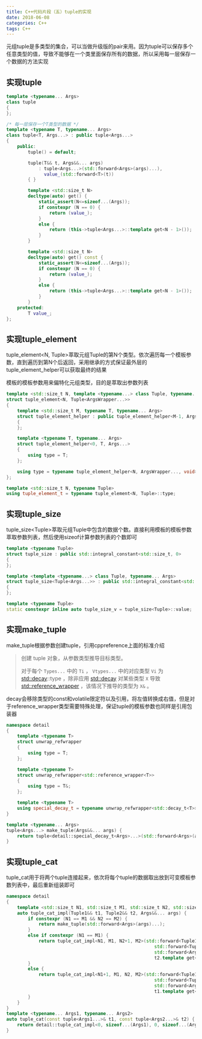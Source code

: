 ```yaml
---
title: C++代码片段（五）tuple的实现
date: 2018-06-08
categories: C++
tags: C++
---
```






元组tuple是多类型的集合，可以当做升级版的pair来用。因为tuple可以保存多个任意类型的值，导致不能够在一个类里面保存所有的数据，所以采用每一层保存一个数据的方法实现

<!--more-->

## 实现tuple

```c++
template <typename... Args>
class tuple
{
};

/* 每一层保存一个T类型的数据 */
template <typename T, typename... Args>
class tuple<T, Args...> : public tuple<Args...>
{
    public:
        tuple() = default;

        tuple(T&& t, Args&&... args)
            : tuple<Args...>(std::forward<Args>(args)...),
              value_(std::forward<T>(t))
        { }

        template <std::size_t N>
        decltype(auto) get() {
            static_assert(N<=sizeof...(Args));
            if constexpr (N == 0) {
                return (value_);
            }
            else {
                return (this->tuple<Args...>::template get<N - 1>());
            }
        }

        template <std::size_t N>
        decltype(auto) get() const {
            static_assert(N<=sizeof...(Args));
            if constexpr (N == 0) {
                return (value_);
            }
            else {
                return (this->tuple<Args...>::template get<N - 1>());
            }
        }
    protected:
        T value_;
};
```
## 实现tuple_element

tuple_element&lt;N, Tuple&gt;萃取元组Tuple的第N个类型。依次遍历每一个模板参数，直到遍历到第N个后返回，采用继承的方式保证最外层的tuple_element_helper可以获取最终的结果

模板的模板参数用来偏特化元组类型，目的是萃取出参数列表

```c++
template <std::size_t N, template <typename...> class Tuple, typename... ArgsWrapper>
struct tuple_element<N, Tuple<ArgsWrapper...>>
{
    template <std::size_t M, typename T, typename... Args>
    struct tuple_element_helper : public tuple_element_helper<M-1, Args..., void>
    {
    };

    template <typename T, typename... Args>
    struct tuple_element_helper<0, T, Args...>
    {
        using type = T;
    };

    using type = typename tuple_element_helper<N, ArgsWrapper..., void>::type;
};

template <std::size_t N, typename Tuple>
using tuple_element_t = typename tuple_element<N, Tuple>::type;
```

## 实现tuple_size

tuple_size&lt;Tuple&gt;萃取元组Tuple中包含的数据个数。直接利用模板的模板参数萃取参数列表，然后使用sizeof计算参数列表的个数即可

```c++
template <typename Tuple>
struct tuple_size : public std::integral_constant<std::size_t, 0>
{
};

template <template <typename...> class Tuple, typename... Args>
struct tuple_size<Tuple<Args...>> : public std::integral_constant<std::size_t, sizeof...(Args)>
{
};

template <typename Tuple>
static constexpr inline auto tuple_size_v = tuple_size<Tuple>::value;
```

## 实现make_tuple

make_tuple根据参数创建tuple，引用cppreference上面的标准介绍

> 创建 tuple 对象，从参数类型推导目标类型。
>
> 对于每个 `Types...` 中的 `Ti` ， `Vtypes...` 中的对应类型 `Vi` 为 [std::decay](http://zh.cppreference.com/w/cpp/types/decay)<Ti>::type ，除非应用 [std::decay](http://zh.cppreference.com/w/cpp/types/decay) 对某些类型 `X` 导致 [std::reference_wrapper](http://zh.cppreference.com/w/cpp/utility/functional/reference_wrapper)<X> ，该情况下推导的类型为 `X&` 。

decay会移除类型的const和volatile限定符以及引用，将左值转换成右值，但是对于reference_wrapper类型需要特殊处理，保证tuple的模板参数也同样是引用包装器

```c++
namespace detail
{
    template <typename T>
    struct unwrap_refwrapper
    {
        using type = T;
    };

    template <typename T>
    struct unwrap_refwrapper<std::reference_wrapper<T>>
    {
        using type = T&;
    };

    template <typename T>
    using special_decay_t = typename unwrap_refwrapper<std::decay_t<T>>::type;
}

template <typename... Args>
tuple<Args...> make_tuple(Args&&... args) {
    return tuple<detail::special_decay_t<Args>...>(std::forward<Args>(args)...);
}
```



## 实现tuple_cat

tuple_cat用于将两个tuple连接起来，依次将每个tuple的数据取出放到可变模板参数列表中，最后重新组装即可

```c++
namespace detail
{
    template <std::size_t N1, std::size_t M1, std::size_t N2, std::size_t M2, typename Tuple1, typename Tuple2, typename... Args>
    auto tuple_cat_impl(Tuple1&& t1, Tuple2&& t2, Args&&... args) {
        if constexpr (N1 == M1 && N2 == M2) {
            return make_tuple(std::forward<Args>(args)...);
        }
        else if constexpr (N1 == M1) {
            return tuple_cat_impl<N1, M1, N2+1, M2>(std::forward<Tuple1>(t1),
                                                       std::forward<Tuple2>(t2),
                                                       std::forward<Args>(args)...,
                                                       t2.template get<N2>());
        }
        else {
            return tuple_cat_impl<N1+1, M1, N2, M2>(std::forward<Tuple1>(t1),
                                                       std::forward<Tuple2>(t2),
                                                       std::forward<Args>(args)...,
                                                       t1.template get<N1>());
        }
    }
}
template <typename... Args1, typename... Args2>
auto tuple_cat(const tuple<Args1...>& t1, const tuple<Args2...>& t2) {
    return detail::tuple_cat_impl<0, sizeof...(Args1), 0, sizeof...(Args2)>(t1, t2);
}
```


